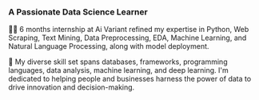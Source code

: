 ### A Passionate Data Science Learner

👨‍💻 6 months internship at Ai Variant refined my expertise in Python, Web Scraping, Text Mining, Data Preprocessing, EDA, Machine Learning, and Natural Language Processing, along with model deployment.

👯 My diverse skill set spans databases, frameworks, programming languages, data analysis, machine learning, and deep learning. I'm dedicated to helping people and businesses harness the power of data to drive innovation and decision-making.

